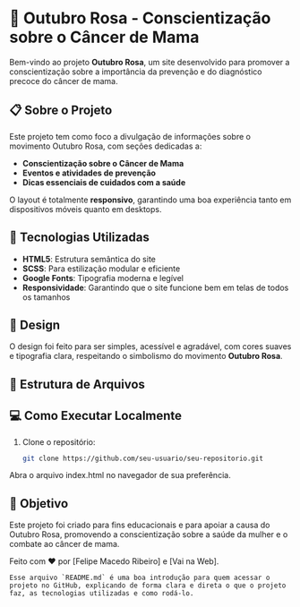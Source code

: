 # 🌸 Outubro Rosa - Conscientização sobre o Câncer de Mama

Bem-vindo ao projeto **Outubro Rosa**, um site desenvolvido para promover a conscientização sobre a importância da prevenção e do diagnóstico precoce do câncer de mama.

## 📋 Sobre o Projeto

Este projeto tem como foco a divulgação de informações sobre o movimento Outubro Rosa, com seções dedicadas a:

- **Conscientização sobre o Câncer de Mama**
- **Eventos e atividades de prevenção**
- **Dicas essenciais de cuidados com a saúde**
  
O layout é totalmente **responsivo**, garantindo uma boa experiência tanto em dispositivos móveis quanto em desktops.

## 🚀 Tecnologias Utilizadas

- **HTML5**: Estrutura semântica do site
- **SCSS**: Para estilização modular e eficiente
- **Google Fonts**: Tipografia moderna e legível
- **Responsividade**: Garantindo que o site funcione bem em telas de todos os tamanhos

## 🎨 Design

O design foi feito para ser simples, acessível e agradável, com cores suaves e tipografia clara, respeitando o simbolismo do movimento **Outubro Rosa**.

## 📂 Estrutura de Arquivos


## 💻 Como Executar Localmente

1. Clone o repositório:
   ```bash
   git clone https://github.com/seu-usuario/seu-repositorio.git
Abra o arquivo index.html no navegador de sua preferência.

## 🎯 Objetivo
Este projeto foi criado para fins educacionais e para apoiar a causa do Outubro Rosa, promovendo a conscientização sobre a saúde da mulher e o combate ao câncer de mama.

Feito com ❤️ por [Felipe Macedo Ribeiro] e [Vai na Web].

```
Esse arquivo `README.md` é uma boa introdução para quem acessar o projeto no GitHub, explicando de forma clara e direta o que o projeto faz, as tecnologias utilizadas e como rodá-lo.
